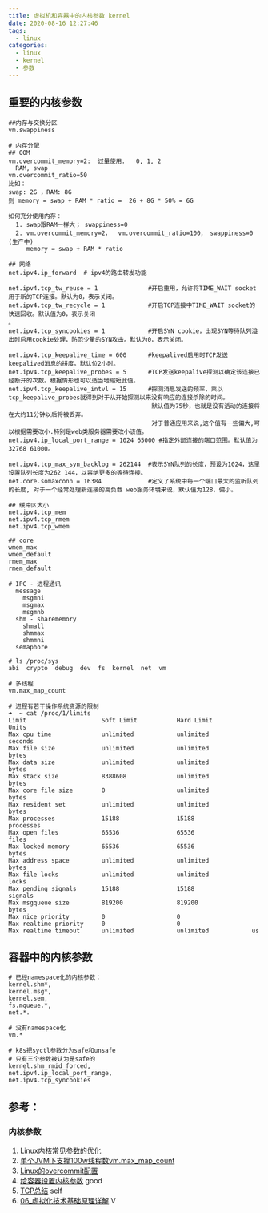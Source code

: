 ```yaml
---
title: 虚拟机和容器中的内核参数 kernel
date: 2020-08-16 12:27:46
tags:
  - linux
categories:
  - linux 
  - kernel  
  - 参数 
---
```


<p></p>
<!-- more -->

## 重要的内核参数

```
##内存与交换分区
vm.swappiness

# 内存分配  
## OOM
vm.overcommit_memory=2:  过量使用.   0, 1, 2
  RAM, swap
vm.overcommit_ratio=50
比如：
swap: 2G ，RAM: 8G
则 memory = swap + RAM * ratio =  2G + 8G * 50% = 6G
        
如何充分使用内存：
  1. swap跟RAM一样大； swappiness=0
  2. vm.overcommit_memory=2，  vm.overcommit_ratio=100， swappiness=0 (生产中)
     memory = swap + RAM * ratio        
```

```
## 网络
net.ipv4.ip_forward  # ipv4的路由转发功能

net.ipv4.tcp_tw_reuse = 1              #开启重用，允许将TIME_WAIT socket用于新的TCP连接。默认为0，表示关闭。
net.ipv4.tcp_tw_recycle = 1            #开启TCP连接中TIME_WAIT socket的快速回收。默认值为0，表示关闭
。
net.ipv4.tcp_syncookies = 1            #开启SYN cookie，出现SYN等待队列溢出时启用cookie处理，防范少量的SYN攻击。默认为0，表示关闭。

net.ipv4.tcp_keepalive_time = 600      #keepalived启用时TCP发送keepalived消息的拼度。默认位2小时。
net.ipv4.tcp_keepalive_probes = 5      #TCP发送keepalive探测以确定该连接已经断开的次数。根据情形也可以适当地缩短此值。
net.ipv4.tcp_keepalive_intvl = 15      #探测消息发送的频率，乘以tcp_keepalive_probes就得到对于从开始探测以来没有响应的连接杀除的时间。
                                        默认值为75秒，也就是没有活动的连接将在大约11分钟以后将被丢弃。
                                        对于普通应用来说,这个值有一些偏大,可以根据需要改小.特别是web类服务器需要改小该值。
net.ipv4.ip_local_port_range = 1024 65000 #指定外部连接的端口范围。默认值为32768 61000。

net.ipv4.tcp_max_syn_backlog = 262144  #表示SYN队列的长度，预设为1024，这里设置队列长度为262 144，以容纳更多的等待连接。
net.core.somaxconn = 16384             #定义了系统中每一个端口最大的监听队列的长度, 对于一个经常处理新连接的高负载 web服务环境来说，默认值为128，偏小。

## 缓冲区大小
net.ipv4.tcp_mem
net.ipv4.tcp_rmem
net.ipv4.tcp_wmem

## core
wmem_max
wmem_default
rmem_max
rmem_default
```

```
# IPC - 进程通讯
  message
    msgmni
    msgmax
    msgmnb
  shm - sharememory
    shmall
    shmmax
    shmmni
  semaphore  
```


```
# ls /proc/sys
abi  crypto  debug  dev  fs  kernel  net  vm

# 多线程
vm.max_map_count 
```


```
# 进程有若干操作系统资源的限制
➜  ~ cat /proc/1/limits
Limit                     Soft Limit           Hard Limit           Units
Max cpu time              unlimited            unlimited            seconds
Max file size             unlimited            unlimited            bytes
Max data size             unlimited            unlimited            bytes
Max stack size            8388608              unlimited            bytes
Max core file size        0                    unlimited            bytes
Max resident set          unlimited            unlimited            bytes
Max processes             15188                15188                processes
Max open files            65536                65536                files
Max locked memory         65536                65536                bytes
Max address space         unlimited            unlimited            bytes
Max file locks            unlimited            unlimited            locks
Max pending signals       15188                15188                signals
Max msgqueue size         819200               819200               bytes
Max nice priority         0                    0
Max realtime priority     0                    0
Max realtime timeout      unlimited            unlimited            us
```

## 容器中的内核参数
```
# 已经namespace化的内核参数：
kernel.shm*,
kernel.msg*,
kernel.sem,
fs.mqueue.*,
net.*.

# 没有namespace化
vm.*

# k8s把syctl参数分为safe和unsafe
# 只有三个参数被认为是safe的
kernel.shm_rmid_forced,
net.ipv4.ip_local_port_range,
net.ipv4.tcp_syncookies
```

## 参考：
### 内核参数
1. [Linux内核常见参数的优化](https://www.jianshu.com/p/3096a8e6a36f)
2. [单个JVM下支撑100w线程数vm.max_map_count](https://blog.csdn.net/vic_qxz/article/details/82853447)
3. [Linux的overcommit配置](http://www.firefoxbug.com/index.php/archives/2800/)
4. [给容器设置内核参数](https://tencentcloudcontainerteam.github.io/2018/11/19/kernel-parameters-and-container/) good
5. [TCP总结](../../../../2015/04/25/tcp/) self
6. [06_虚拟化技术基础原理详解](https://www.bilibili.com/video/BV1W7411J7DP?p=5&vd_source=f6e8c1128f9f264c5ab8d9411a644036) V